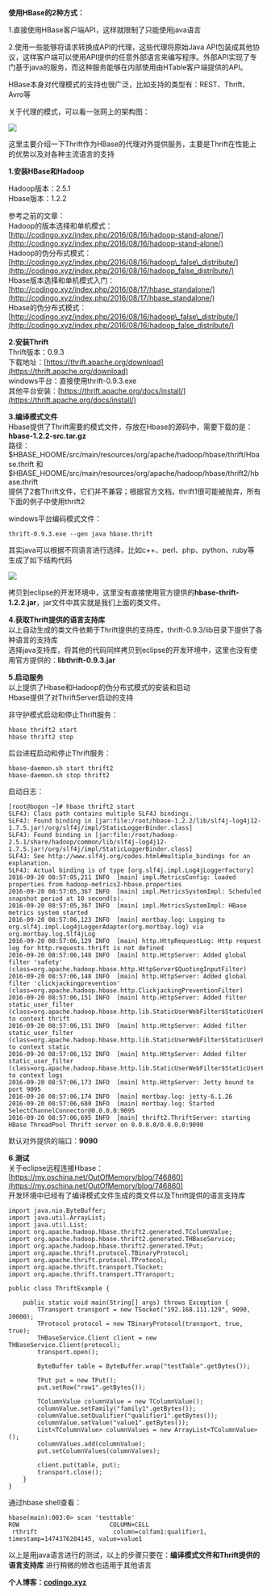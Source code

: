 ﻿**使用HBase的2种方式：**

1.直接使用HBase客户端API，这样就限制了只能使用java语言

2.使用一些能够将请求转换成API的代理，这些代理将原始Java API包装成其他协议，这样客户端可以使用API提供的任意外部语言来编写程序。外部API实现了专门基于java的服务，而这种服务能够在内部使用由HTable客户端提供的API。

HBase本身对代理模式的支持也很广泛，比如支持的类型有：REST、Thrift、Avro等

关于代理的模式，可以看一张网上的架构图：

![](https://static.oschina.net/uploads/space/2016/0922/165757_rk65_159239.png)

这里主要介绍一下Thrift作为HBase的代理对外提供服务，主要是Thrift在性能上的优势以及对各种主流语言的支持

**1.安装HBase和Hadoop**

Hadoop版本：2.5.1  
Hbase版本：1.2.2

参考之前的文章：  
Hadoop的版本选择和单机模式：[http://codingo.xyz/index.php/2016/08/16/hadoop-stand-alone/](http://codingo.xyz/index.php/2016/08/16/hadoop-stand-alone/)  
Hadoop的伪分布式模式：[http://codingo.xyz/index.php/2016/08/16/hadoop\_false\_distribute/](http://codingo.xyz/index.php/2016/08/16/hadoop_false_distribute/)  
Hbase版本选择和单机模式入门：[http://codingo.xyz/index.php/2016/08/17/hbase_standalone/](http://codingo.xyz/index.php/2016/08/17/hbase_standalone/)  
Hbase的伪分布式模式：[http://codingo.xyz/index.php/2016/08/16/hadoop\_false\_distribute/](http://codingo.xyz/index.php/2016/08/16/hadoop_false_distribute/)

**2.安装Thrift**  
Thrift版本：0.9.3  
下载地址：[https://thrift.apache.org/download](https://thrift.apache.org/download)  
windows平台：直接使用thrift-0.9.3.exe  
其他平台安装：[https://thrift.apache.org/docs/install/](https://thrift.apache.org/docs/install/)

**3.编译模式文件**  
Hbase提供了Thrift需要的模式文件，存放在Hbase的源码中，需要下载的是：**hbase-1.2.2-src.tar.gz**  
路径：  
$HBASE_HOOME/src/main/resources/org/apache/hadoop/hbase/thrift/Hbase.thrift 和  
$HBASE_HOOME/src/main/resources/org/apache/hadoop/hbase/thrift2/hbase.thrift  
提供了2套Thrift文件，它们并不兼容；根据官方文档，thrift1很可能被抛弃，所有下面的例子中使用thrift2

windows平台编码模式文件：

```
thrift-0.9.3.exe --gen java hbase.thrift
```

其实java可以根据不同语言进行选择，比如c++、perl、php、python、ruby等  
生成了如下结构代码

![](https://static.oschina.net/uploads/space/2016/0922/170243_WMr7_159239.jpg)

拷贝到eclipse的开发环境中，这里没有直接使用官方提供的**hbase-thrift-1.2.2.jar**，jar文件中其实就是我们上面的类文件。

**4.获取Thrift提供的语言支持库**  
以上自动生成的类文件依赖于Thrift提供的支持库，thrift-0.9.3/lib目录下提供了各种语言的支持库  
选择java支持库，将其他的代码同样拷贝到eclipse的开发环境中，这里也没有使用官方提供的：**libthrift-0.9.3.jar**

**5.启动服务**  
以上提供了Hbase和Hadoop的伪分布式模式的安装和启动  
Hbase提供了对ThriftServer启动的支持

非守护模式启动和停止Thrift服务：

```
hbase thrift2 start
hbase thrift2 stop
```

后台进程启动和停止Thrift服务：

```
hbase-daemon.sh start thrift2
hbase-daemon.sh stop thrift2
```

启动日志：

```
[root@bogon ~]# hbase thrift2 start
SLF4J: Class path contains multiple SLF4J bindings.
SLF4J: Found binding in [jar:file:/root/hbase-1.2.2/lib/slf4j-log4j12-1.7.5.jar!/org/slf4j/impl/StaticLoggerBinder.class]
SLF4J: Found binding in [jar:file:/root/hadoop-2.5.1/share/hadoop/common/lib/slf4j-log4j12-1.7.5.jar!/org/slf4j/impl/StaticLoggerBinder.class]
SLF4J: See http://www.slf4j.org/codes.html#multiple_bindings for an explanation.
SLF4J: Actual binding is of type [org.slf4j.impl.Log4jLoggerFactory]
2016-09-20 08:57:05,211 INFO  [main] impl.MetricsConfig: loaded properties from hadoop-metrics2-hbase.properties
2016-09-20 08:57:05,367 INFO  [main] impl.MetricsSystemImpl: Scheduled snapshot period at 10 second(s).
2016-09-20 08:57:05,367 INFO  [main] impl.MetricsSystemImpl: HBase metrics system started
2016-09-20 08:57:06,123 INFO  [main] mortbay.log: Logging to org.slf4j.impl.Log4jLoggerAdapter(org.mortbay.log) via org.mortbay.log.Slf4jLog
2016-09-20 08:57:06,129 INFO  [main] http.HttpRequestLog: Http request log for http.requests.thrift is not defined
2016-09-20 08:57:06,148 INFO  [main] http.HttpServer: Added global filter 'safety' (class=org.apache.hadoop.hbase.http.HttpServer$QuotingInputFilter)
2016-09-20 08:57:06,148 INFO  [main] http.HttpServer: Added global filter 'clickjackingprevention' (class=org.apache.hadoop.hbase.http.ClickjackingPreventionFilter)
2016-09-20 08:57:06,151 INFO  [main] http.HttpServer: Added filter static_user_filter (class=org.apache.hadoop.hbase.http.lib.StaticUserWebFilter$StaticUserFilter) to context thrift
2016-09-20 08:57:06,151 INFO  [main] http.HttpServer: Added filter static_user_filter (class=org.apache.hadoop.hbase.http.lib.StaticUserWebFilter$StaticUserFilter) to context static
2016-09-20 08:57:06,152 INFO  [main] http.HttpServer: Added filter static_user_filter (class=org.apache.hadoop.hbase.http.lib.StaticUserWebFilter$StaticUserFilter) to context logs
2016-09-20 08:57:06,173 INFO  [main] http.HttpServer: Jetty bound to port 9095
2016-09-20 08:57:06,174 INFO  [main] mortbay.log: jetty-6.1.26
2016-09-20 08:57:06,680 INFO  [main] mortbay.log: Started SelectChannelConnector@0.0.0.0:9095
2016-09-20 08:57:06,695 INFO  [main] thrift2.ThriftServer: starting HBase ThreadPool Thrift server on 0.0.0.0/0.0.0.0:9090

```

默认对外提供的端口：**9090**

**6.测试**  
关于eclipse远程连接Hbase：[https://my.oschina.net/OutOfMemory/blog/746860](https://my.oschina.net/OutOfMemory/blog/746860)  
开发环境中已经有了编译模式文件生成的类文件以及Thrift提供的语言支持库

```
import java.nio.ByteBuffer;
import java.util.ArrayList;
import java.util.List;
import org.apache.hadoop.hbase.thrift2.generated.TColumnValue;
import org.apache.hadoop.hbase.thrift2.generated.THBaseService;
import org.apache.hadoop.hbase.thrift2.generated.TPut;
import org.apache.thrift.protocol.TBinaryProtocol;
import org.apache.thrift.protocol.TProtocol;
import org.apache.thrift.transport.TSocket;
import org.apache.thrift.transport.TTransport;

public class ThriftExample {

    public static void main(String[] args) throws Exception {
        TTransport transport = new TSocket("192.168.111.129", 9090, 20000);
        TProtocol protocol = new TBinaryProtocol(transport, true, true);
        THBaseService.Client client = new THBaseService.Client(protocol);
        transport.open();

        ByteBuffer table = ByteBuffer.wrap("testTable".getBytes());

        TPut put = new TPut();
        put.setRow("row1".getBytes());

        TColumnValue columnValue = new TColumnValue();
        columnValue.setFamily("family1".getBytes());
        columnValue.setQualifier("qualifier1".getBytes());
        columnValue.setValue("value1".getBytes());
        List<TColumnValue> columnValues = new ArrayList<TColumnValue>();
        columnValues.add(columnValue);
        put.setColumnValues(columnValues);

        client.put(table, put);
        transport.close();
    }
}
```

通过hbase shell查看：

```
hbase(main):003:0> scan 'testtable'
ROW                         COLUMN+CELL                                                
 rthrift                     column=colfam1:qualifier1, timestamp=1474376284145, value=value1
```

以上是用java语言进行的测试，以上的步骤只要在：**编译模式文件和Thrift提供的语言支持库** 进行稍微的修改也适用于其他语言

**个人博客：[codingo.xyz](http://codingo.xyz/)**